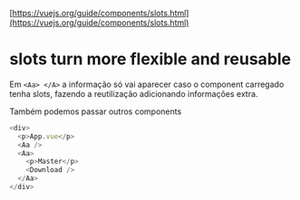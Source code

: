 [https://vuejs.org/guide/components/slots.html](https://vuejs.org/guide/components/slots.html)

# slots turn more flexible and reusable

Em `<Aa> </A>` a informação só vai aparecer caso o component carregado tenha slots, fazendo a reutilização adicionando informações extra.

Também podemos passar outros components

```js
<div>
  <p>App.vue</p>
  <Aa />
  <Aa>
    <p>Master</p>
    <Download />
  </Aa>
</div>
```
